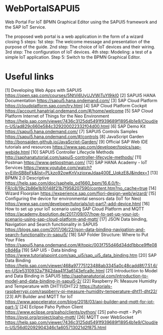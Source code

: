# WebPortalSAPUI5
Web Portal For IoT BPMN Graphical Editor using the SAPUI5 framework and the SAP IoT Service.

The proposed web portal is a web application in the form of a wizard closing 5 steps:
1st step: The welcome message and presentation of the purpose of the guide.
2nd step: The choice of IoT devices and their wiring.
3rd step: The configuration of IoT devices.
4th step: Modeling: a test of a simple IoT application.
Step 5: Switch to the BPMN Graphical Editor.

# Useful links

[1] Developing Web Apps with SAPUI5
https://open.sap.com/courses/5NtVi6UyUJVWjTuYl9ikI0
[2] SAPUI5 HANA Documentation
https://sapui5.hana.ondemand.com/
[3] SAP Cloud Platform
https://cloudplatform.sap.com/try.html
[4] SAP Cloud Platform Cockpit
https://account.hanatrial.ondemand.com/#/home/welcome
[5] SAP Cloud Platform Internet of Things for the Neo Environment
https://help.sap.com/viewer/7436c3125dd5491f939689f18954b1e9/Cloud/en-US/ad829c660e584c329200022332f04d00.html
[6] SAP Demo Kit
https://sapui5.hana.ondemand.com/
[7] SAPUI5 Controls Samples
https://sapui5.hana.ondemand.com/#/controls
[8] JavaScript Garden
http://bonsaiden.github.io/JavaScript-Garden/
[9] Official SAP Web IDE tutorials and resources
https://www.sap.com/developer/topics/sap-webide.html
[10] SAPUI5 Controller Lifecycle Methods
http://saphanatutorial.com/sapui5-controller-lifecycle-methods/
[11] Postman
https://www.getpostman.com/
[12] SAP HANA Academy - IoT Services
https://www.youtube.com/watch?v=EiIInSB8pFk&list=PLkzo92owKnVxzjoxwJdaa400E_UqkzE8J&index=1
[13] BPMN 2.0 Descriptive
https://help.sap.com/doc/saphelp_pd1660_bpm/16.6.0/fr-FR/c8/19c2b86e1b10148f21b7f958207590/content.htm?no_cache=true
[14] Wizard Floorplan
https://experience.sap.com/fiori-design-web/wizard/
[15] Configuring the device for environmental sensors data (IoT for Neo)
https://www.sap.com/developer/tutorials/iot-part7-add-device.html
[16] How to set up your IoT scenario using SAP Cloud Platform and MQTT
https://academy.ibsolution.de/2017/09/07/how-to-set-up-your-iot-scenario-using-sap-cloud-platform-and-mqtt/
[17] JSON Data binding, Navigation and Search functionality in SAPUI5
https://blogs.sap.com/2017/06/22/json-data-binding-navigation-and-search-functionality-in-sapui5/
[18] SAP Folder Structure: Where to Put Your Files
https://sapui5.hana.ondemand.com/#/topic/003f755d46d34dd1bbce9ffe08c8d46a
[19] SAP UI5 - Data binding
https://www.tutorialspoint.com/sap_ui5/sap_ui5_data_binding.htm
[20] SAP Data Binding
https://help.sap.com/viewer/468a97775123488ab3345a0c48cadd8f/7.51.6/en-US/e5310932a71f42daa41f3a6143efca9c.html
[21] Introduction to Model and Data Binding in SAPUI5
http://saphanatutorial.com/introduction-to-model-and-data-binding-in-sapui5-2/
[22] Raspberry Pi: Measure Humidity and Temperature with DHT11/DHT22
https://tutorials-raspberrypi.com/raspberry-pi-measure-humidity-temperature-dht11-dht22/
[23] API Builder and MQTT for IoT
https://www.appcelerator.com/blog/2018/03/api-builder-and-mqtt-for-iot-part-1/
[24] Eclipse Paho Python Client
https://www.eclipse.org/paho/clients/python/
[25] paho-mqtt - PyPi
https://pypi.org/project/paho-mqtt/
[26] MQTT over WebSocket
https://help.sap.com/viewer/7436c3125dd5491f939689f18954b1e9/Cloud/en-US/56d02092904346c1a605713021d2f875.html
